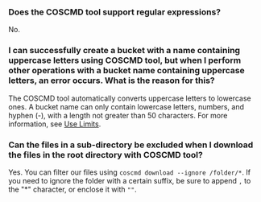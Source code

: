 ### Does the COSCMD tool support regular expressions?

No.

### I can successfully create a bucket with a name containing uppercase letters using COSCMD tool, but when I perform other operations with a bucket name containing uppercase letters, an error occurs. What is the reason for this?

The COSCMD tool automatically converts uppercase letters to lowercase ones. A bucket name can only contain lowercase letters, numbers, and hyphen (-), with a length not greater than 50 characters. For more information, see [Use Limits](https://intl.cloud.tencent.com/document/product/436/14518).

### Can the files in a sub-directory be excluded when I download the files in the root directory with COSCMD tool?

Yes. You can filter our files using `coscmd download --ignore /folder/*`. If you need to ignore the folder with a certain suffix, be sure to append `,` to the "*" character, or enclose it with `""`.

